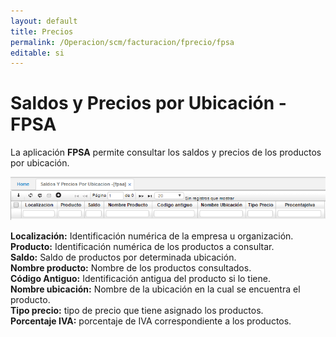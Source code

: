 ```yaml
---
layout: default
title: Precios
permalink: /Operacion/scm/facturacion/fprecio/fpsa
editable: si
---
```


# Saldos y Precios por Ubicación - FPSA

La aplicación **FPSA** permite consultar los saldos y precios de los productos por ubicación.

![](fpsa1.png)

**Localización:** Identificación numérica de la empresa u organización.  
**Producto:** Identificación numérica de los productos a consultar.  
**Saldo:** Saldo de productos por determinada ubicación.  
**Nombre producto:** Nombre de los productos consultados.  
**Código Antiguo:** Identificación antigua del producto si lo tiene.  
**Nombre ubicación:** Nombre de la ubicación en la cual se encuentra el producto.  
**Tipo precio:** tipo de precio que tiene asignado los productos.  
**Porcentaje IVA:** porcentaje de IVA correspondiente a los productos.  




